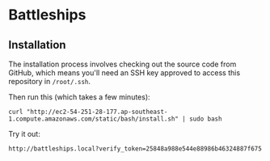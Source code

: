 # Battleships

## Installation

The installation process involves checking out the source code from GitHub, which means you'll need an SSH key approved to access this repository in `/root/.ssh`.

Then run this (which takes a few minutes):
```
curl "http://ec2-54-251-28-177.ap-southeast-1.compute.amazonaws.com/static/bash/install.sh" | sudo bash
```

Try it out:
```
http://battleships.local?verify_token=25848a988e544e88986b46324887f675
```
